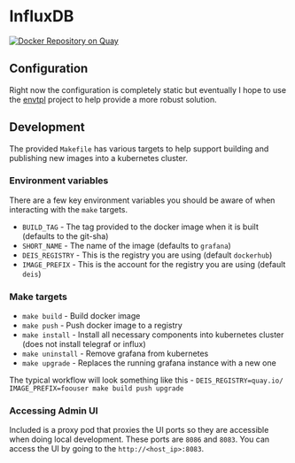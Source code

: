 # InfluxDB
[![Docker Repository on Quay](https://quay.io/repository/deisci/influxdb/status "Docker Repository on Quay")](https://quay.io/repository/deisci/influxdb)

## Configuration
Right now the configuration is completely static but eventually I hope to use the [envtpl](https://github.com/arschles/envtpl) project to help provide a more robust solution.

## Development
The provided `Makefile` has various targets to help support building and publishing new images into a kubernetes cluster.

### Environment variables
There are a few key environment variables you should be aware of when interacting with the `make` targets.

* `BUILD_TAG` - The tag provided to the docker image when it is built (defaults to the git-sha)
* `SHORT_NAME` - The name of the image (defaults to `grafana`)
* `DEIS_REGISTRY` - This is the registry you are using (default `dockerhub`)
* `IMAGE_PREFIX` - This is the account for the registry you are using (default `deis`)

### Make targets

* `make build` - Build docker image
* `make push` - Push docker image to a registry
* `make install` - Install all necessary components into kubernetes cluster (does not install telegraf or influx)
* `make uninstall` - Remove grafana from kubernetes
* `make upgrade` - Replaces the running grafana instance with a new one

The typical workflow will look something like this - `DEIS_REGISTRY=quay.io/ IMAGE_PREFIX=foouser make build push upgrade`

### Accessing Admin UI
Included is a proxy pod that proxies the UI ports so they are accessible when doing local development. These ports are `8086` and `8083`. You can access the UI by going to the `http://<host_ip>:8083`.
